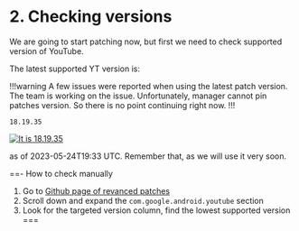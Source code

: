 # 2. Checking versions

We are going to start patching now, but first we need to check supported version of YouTube.

The latest supported YT version is:

!!!warning
A few issues were reported when using the latest patch version. The team is working on the issue. Unfortunately, manager cannot pin patches version. So there is no point continuing right now.
!!!

```
18.19.35
```

[![It is 18.19.35](https://img.shields.io/badge/Latest%20Supported%20Version-18.19.35-ff0000?style=for-the-badge&logo=youtube)](https://www.apkmirror.com/apk/google-inc/youtube/youtube-18-19-35-release/youtube-18-19-35-android-apk-download/)

as of 2023-05-24T19:33 UTC. Remember that, as we will use it very soon.

==- How to check manually
1. Go to [Github page of revanced patches](https://github.com/revanced/revanced-patches)
2. Scroll down and expand the `com.google.android.youtube` section
3. Look for the targeted version column, find the lowest supported version
===
